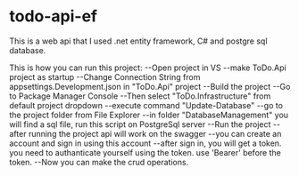 # todo-api-ef
This is a web api that I used .net entity framework, C# and postgre sql database.

This is how you can run this project:
--Open project in VS
--make ToDo.Api project as startup
--Change Connection String from appsettings.Development.json in "ToDo.Api" project
--Build the project
--Go to Package Manager Console
--Then select "ToDo.Infrastructure" from default project dropdown
--execute command "Update-Database"
--go to the project folder from File Explorer
--in folder "DatabaseManagement" you will find a sql file, run this script on PostgreSql server
--Run the project
--after running the project api will work on the swagger
--you can create an account and sign in using this account
--after sign in, you will get a token. you need to authanticate yourself using the token. use 'Bearer' before the token.
--Now you can make the crud operations.

